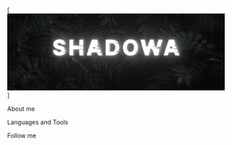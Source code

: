   [![Header](https://github.com/Shadowa123Baran/shadowa123baran/blob/main/static.png?raw=true)]

  About me
  
  Languages and Tools
  
  Follow me
